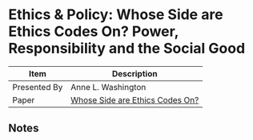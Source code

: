 # Ethics & Policy: Whose Side are Ethics Codes On? Power, Responsibility and the Social Good

| Item | Description |
| --- | --- | 
| Presented By | Anne L. Washington |
| Paper | [Whose Side are Ethics Codes On?](https://dl.acm.org/doi/pdf/10.1145/3351095.3372844?download=true) |



## Notes

